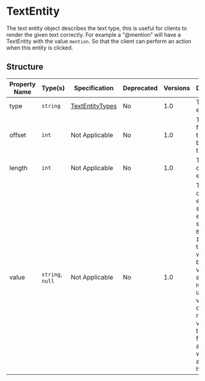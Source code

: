 # TextEntity

The text entity object describes the text type, this is useful for clients
to render the given text correctly. For example a "@mention" will have
a TextEntity with the value `mention`. So that the client can perform
an action when this entity is clicked.


## Structure

| Property Name | Type(s)          | Specification                                  | Deprecated | Versions | Description                                                                                                                                                                                                                                                                          |
|---------------|------------------|------------------------------------------------|------------|----------|--------------------------------------------------------------------------------------------------------------------------------------------------------------------------------------------------------------------------------------------------------------------------------------|
| type          | `string`         | [TextEntityTypes](../Types/TextEntityTypes.md) | No         | 1.0      | The text entity type                                                                                                                                                                                                                                                                 |
| offset        | `int`            | Not Applicable                                 | No         | 1.0      | The offset for when the entity begins in the text                                                                                                                                                                                                                                    |
| length        | `int`            | Not Applicable                                 | No         | 1.0      | The length of the entity                                                                                                                                                                                                                                                             |
| value         | `string`, `null` | Not Applicable                                 | No         | 1.0      | The value of the entity, for styling entities such as `BOLD`, `ITALIC`, etc.  this value will be null, but for values such as `MENTION`, `HASHTAG` & `URL` the value will contain the respective value for the entity, for example a `URL` entity will contain a value of a http URL |
